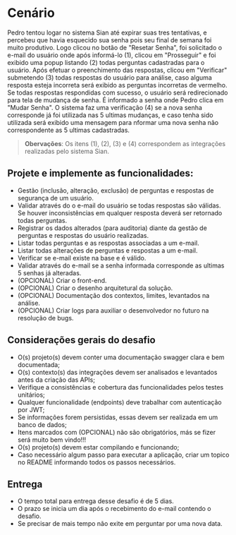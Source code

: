 # Cenário

Pedro tentou logar no sistema Sian até expirar suas tres tentativas, e percebeu que havia esquecido sua senha pois seu final de semana foi muito produtivo. Logo clicou no botão de "Resetar Senha", foi solicitado o e-mail do usuário onde após informá-lo (1), clicou em "Prosseguir" e foi exibido uma popup listando (2) todas perguntas cadastradas para o usuário. Após efetuar o preenchimento das respostas, clicou em "Verificar" submetendo (3) todas respostas do usuário para análise, caso alguma resposta esteja incorreta será exibido as perguntas incorretas de vermelho. Se todas respostas respondidas com sucesso, o usuário será redirecionado para tela de mudança de senha. É informado a senha onde Pedro clica em "Mudar Senha". O sistema faz uma verificação (4) se a nova senha corresponde já foi utilizada nas 5 ultimas mudanças, e caso tenha sido utilizada será exibido uma mensagem para nformar uma nova senha não correspondente as 5 ultimas cadastradas.

> **Obervações**: Os itens (1), (2), (3) e (4) correspondem as integrações realizadas pelo sistema Sian.

## Projete e implemente as funcionalidades:
* Gestão (inclusão, alteração, exclusão) de perguntas e respostas de segurança de um usuário.
* Validar através do o e-mail do usuário se todas respostas são válidas. Se houver inconsistências em qualquer resposta deverá ser retornado todas perguntas.
* Registrar os dados alterados (para auditoria) diante da gestão de perguntas e respostas do usuário realizadas.
* Listar todas perguntas e as respostas associadas a um e-mail.
* Listar todas alterações de perguntas e respostas a um e-mail.
* Verificar se e-mail existe na base e é válido.
* Validar através do e-mail se a senha informada corresponde as ultimas 5 senhas já alteradas.
* (OPCIONAL) Criar o front-end.
* (OPCIONAL) Criar o desenho arquitetural da solução. 
* (OPCIONAL) Documentação dos contextos, limites, levantados na análise.
* (OPCIONAL) Criar logs para auxiliar o desenvolvedor no futuro na resolução de bugs.

## Considerações gerais do desafio
* O(s) projeto(s) devem conter uma documentação swagger clara e bem documentada;
* O(s) contexto(s) das integrações devem ser analisados e levantados antes da criação das APIs;
* Verifique a consistências e cobertura das funcionalidades pelos testes unitários;
* Qualquer funcionalidade (endpoints) deve trabalhar com autenticação por JWT;
* Se informações forem persistidas, essas devem ser realizada em um banco de dados;
* Itens marcados com (OPCIONAL) não são obrigatórios, más se fizer será muito bem vindo!!!
* O(s) projeto(s) devem estar compilando e funcionando;
* Caso necessário algum passo para executar a aplicação, criar um topico no README informando todos os passos necessários.

## Entrega
* O tempo total para entrega desse desafio é de 5 dias. 
* O prazo se inicia um dia após o recebimento do e-mail contendo o desafio.
* Se precisar de mais tempo não exite em perguntar por uma nova data.
